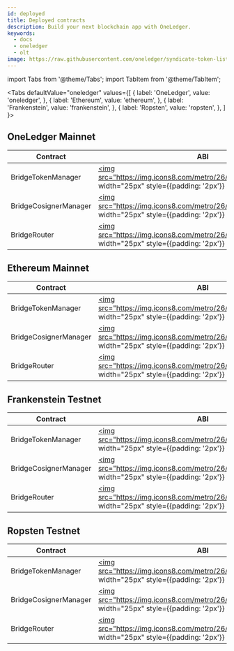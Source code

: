 ```yaml
---
id: deployed
title: Deployed contracts
description: Build your next blockchain app with OneLedger.
keywords:
  - docs
  - oneledger
  - olt
image: https://raw.githubusercontent.com/oneledger/syndicate-token-list/master/logo.svg
---
```


import Tabs from '@theme/Tabs';
import TabItem from '@theme/TabItem';

<Tabs
defaultValue="oneledger"
values={[
{ label: 'OneLedger', value: 'oneledger', },
{ label: 'Ethereum', value: 'ethereum', },
{ label: 'Frankenstein', value: 'frankenstein', },
{ label: 'Ropsten', value: 'ropsten', },
]
}>
<TabItem value="oneledger">

## OneLedger Mainnet

| Contract              	| ABI                                                                                                                                                                                                                                                                 	| Address                                                                                                                                                  	|
|-----------------------	|---------------------------------------------------------------------------------------------------------------------------------------------------------------------------------------------------------------------------------------------------------------------	|----------------------------------------------------------------------------------------------------------------------------------------------------------	|
| BridgeTokenManager    	| <a target="_blank" href="https://raw.githubusercontent.com/oneledger/syndicate-contracts/master/deployments/oneledger/BridgeTokenManager.json"><img src="https://img.icons8.com/metro/26/000000/download.png" width="25px" style={{padding: '2px'}} /></a>          	| [0xBe429dEdC1E15c546458caDbCE67A6fb24569ad1](https://mainnet-explorer.oneledger.network/address/0xBe429dEdC1E15c546458caDbCE67A6fb24569ad1/transactions) 	|
| BridgeCosignerManager 	| <a target="_blank" href="https://raw.githubusercontent.com/oneledger/syndicate-contracts/master/deployments/oneledger/BridgeCosignerManager.json"><img src="https://img.icons8.com/metro/26/000000/download.png" width="25px" style={{padding: '2px'}} /></a>       	| [0xF767Acbb553F3Bb854dC8F016e2308d1b1F1dB4C](https://mainnet-explorer.oneledger.network/address/0xF767Acbb553F3Bb854dC8F016e2308d1b1F1dB4C/transactions) 	|
| BridgeRouter          	| <a target="_blank" href="https://raw.githubusercontent.com/oneledger/syndicate-contracts/master/deployments/oneledger/BridgeRouter_Implementation.json"><img src="https://img.icons8.com/metro/26/000000/download.png" width="25px" style={{padding: '2px'}} /></a> 	| [0xE9cB771A919ABe70612af5639E6b9c441688C600](https://mainnet-explorer.oneledger.network/address/0xE9cB771A919ABe70612af5639E6b9c441688C600/transactions) 	|
</TabItem>

<TabItem value="ethereum">

## Ethereum Mainnet

| Contract              	| ABI                                                                                                                                                                                                                                                          	| Address                                                                                                                                 	|
|-----------------------	|--------------------------------------------------------------------------------------------------------------------------------------------------------------------------------------------------------------------------------------------------------------	|-----------------------------------------------------------------------------------------------------------------------------------------	|
| BridgeTokenManager    	| <a target="_blank" href="https://raw.githubusercontent.com/oneledger/syndicate-contracts/master/deployments/ethereum/BridgeTokenManager.json"><img src="https://img.icons8.com/metro/26/000000/download.png" width="25px" style={{padding: '2px'}} /></a>    	| [0x8f192009edc2bA41633C84c86520D230Dfb224fb](https://etherscan.io/address/0x8f192009edc2bA41633C84c86520D230Dfb224fb#code)              	|
| BridgeCosignerManager 	| <a target="_blank" href="https://raw.githubusercontent.com/oneledger/syndicate-contracts/master/deployments/ethereum/BridgeCosignerManager.json"><img src="https://img.icons8.com/metro/26/000000/download.png" width="25px" style={{padding: '2px'}} /></a> 	| [0x076D0CfB8b62A60016A4a57b8509d0989322A808](https://etherscan.io/address/0x076D0CfB8b62A60016A4a57b8509d0989322A808#code)              	|
| BridgeRouter          	| <a target="_blank" href="https://raw.githubusercontent.com/oneledger/syndicate-contracts/master/deployments/ethereum/BridgeRouter_Implementation.json"><img src="https://img.icons8.com/metro/26/000000/download.png" width="25px" style={{padding: '2px'}} /></a>          	| [0x337882C0f263D457704Bd52c5741d43F71F316c0](https://etherscan.io/address/0x337882C0f263D457704Bd52c5741d43F71F316c0#readProxyContract) 	|
</TabItem>

<TabItem value="frankenstein">

## Frankenstein Testnet

| Contract              	| ABI                                                                                                                                                                                                                                                                    	| Address                                                                                                                                                       	|
|-----------------------	|------------------------------------------------------------------------------------------------------------------------------------------------------------------------------------------------------------------------------------------------------------------------	|---------------------------------------------------------------------------------------------------------------------------------------------------------------	|
| BridgeTokenManager    	| <a target="_blank" href="https://raw.githubusercontent.com/oneledger/syndicate-contracts/master/deployments/frankenstein/BridgeTokenManager.json"><img src="https://img.icons8.com/metro/26/000000/download.png" width="25px" style={{padding: '2px'}} /></a>          	| [0x142F83976f711539210991C6109570B99B894986](https://frankenstein-explorer.oneledger.network/address/0x142F83976f711539210991C6109570B99B894986/transactions) 	|
| BridgeCosignerManager 	| <a target="_blank" href="https://raw.githubusercontent.com/oneledger/syndicate-contracts/master/deployments/frankenstein/BridgeCosignerManager.json"><img src="https://img.icons8.com/metro/26/000000/download.png" width="25px" style={{padding: '2px'}} /></a>       	| [0x8f12d7a8E247f1289FC90CAE98898f4bBD300423](https://frankenstein-explorer.oneledger.network/address/0x8f12d7a8E247f1289FC90CAE98898f4bBD300423/transactions) 	|
| BridgeRouter          	| <a target="_blank" href="https://raw.githubusercontent.com/oneledger/syndicate-contracts/master/deployments/frankenstein/BridgeRouter_Implementation.json"><img src="https://img.icons8.com/metro/26/000000/download.png" width="25px" style={{padding: '2px'}} /></a> 	| [0x34FcED6b3cf251015DeB5a5497dC82Aa8Fb84604](https://frankenstein-explorer.oneledger.network/address/0x34FcED6b3cf251015DeB5a5497dC82Aa8Fb84604/transactions) 	|
</TabItem>

<TabItem value="ropsten">

## Ropsten Testnet

| Contract              	| ABI                                                                                                                                                                                                                                                               	| Address                                                                                                                            	|
|-----------------------	|-------------------------------------------------------------------------------------------------------------------------------------------------------------------------------------------------------------------------------------------------------------------	|------------------------------------------------------------------------------------------------------------------------------------	|
| BridgeTokenManager    	| <a target="_blank" href="https://raw.githubusercontent.com/oneledger/syndicate-contracts/master/deployments/ropsten/BridgeTokenManager.json"><img src="https://img.icons8.com/metro/26/000000/download.png" width="25px" style={{padding: '2px'}} /></a>          	| [0x9410456846bD47F3162D2913FeF06a2cAC9c8241](https://ropsten.etherscan.io/address/0x9410456846bD47F3162D2913FeF06a2cAC9c8241#code) 	|
| BridgeCosignerManager 	| <a target="_blank" href="https://raw.githubusercontent.com/oneledger/syndicate-contracts/master/deployments/ropsten/BridgeCosignerManager.json"><img src="https://img.icons8.com/metro/26/000000/download.png" width="25px" style={{padding: '2px'}} /></a>       	| [0x9Eb4EDd278498e314AE1C5E07726C65E34D37045](https://ropsten.etherscan.io/address/0x9Eb4EDd278498e314AE1C5E07726C65E34D37045#code) 	|
| BridgeRouter          	| <a target="_blank" href="https://raw.githubusercontent.com/oneledger/syndicate-contracts/master/deployments/ropsten/BridgeRouter_Implementation.json"><img src="https://img.icons8.com/metro/26/000000/download.png" width="25px" style={{padding: '2px'}} /></a> 	| [0x34770e22d41597F174C253EF164169F781DCD814](https://ropsten.etherscan.io/address/0x34770e22d41597F174C253EF164169F781DCD814#code) 	|
</TabItem>
</Tabs>